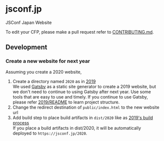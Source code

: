 # jsconf.jp

JSConf Japan Website

To edit your CFP, please make a pull request refer to [CONTRIBUTING.md](./CONTRIBUTING.md).

## Development

### Create a new website for next year

Assuming you create a 2020 website,

1. Create a directory named `2020` as in [2019](https://github.com/jsconfjp/jsconf.jp/tree/master/2019)  
   We used [Gatsby](https://github.com/gatsbyjs/gatsby) as a static site generator to create a 2019 website, but we don't need to continue to using Gatsby after next year. Use some tools that are easy to use and timely. If you continue to use Gatsby, please refer [2019/README](https://github.com/jsconfjp/jsconf.jp/tree/master/2019/README.md) to learn project structure.
1. Change the redirect destination of `public/index.html` to the new website url
1. Add build step to place build artifacts in `dist/2020` like as [2019's build process](https://github.com/jsconfjp/jsconf.jp/blob/9bf1fb4d805e8134dde5bea676407ecc037ffab4/.circleci/config.yml#L45)  
   If you place a build artifacts in dist/2020, it will be automatically deployed to `https://jsconf.jp/2020`.
